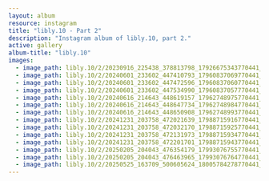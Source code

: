 ```yaml
---
layout: album
resource: instagram
title: "libly.10 - Part 2"
description: "Instagram album of libly.10, part 2."
active: gallery
album-title: "libly.10"
images:
  - image_path: libly.10/2/20230916_225438_378813798_17926675343770441_7435619334079145283_n.jpg
  - image_path: libly.10/2/20240601_233602_447410793_17960837069770441_7041843389863001996_n.jpg
  - image_path: libly.10/2/20240601_233602_447472596_17960837060770441_4325730192882514588_n.jpg
  - image_path: libly.10/2/20240601_233602_447534990_17960837057770441_3697215302982551825_n.jpg
  - image_path: libly.10/2/20240616_214643_448619157_17962748975770441_2909098449499420576_n.jpg
  - image_path: libly.10/2/20240616_214643_448647734_17962748984770441_6720766608008451959_n.jpg
  - image_path: libly.10/2/20240616_214643_448650908_17962748993770441_390350905261702113_n.jpg
  - image_path: libly.10/2/20241231_203758_472021639_17988715916770441_1530113889243866002_n.jpg
  - image_path: libly.10/2/20241231_203758_472032170_17988715925770441_1729472553867797951_n.jpg
  - image_path: libly.10/2/20241231_203758_472131973_17988715934770441_2036124088891179816_n.jpg
  - image_path: libly.10/2/20241231_203758_472201701_17988715943770441_3353884832896808198_n.jpg
  - image_path: libly.10/2/20250205_204043_476354179_17993076755770441_4244541434470689508_n.jpg
  - image_path: libly.10/2/20250205_204043_476463965_17993076764770441_5740489701050490880_n.jpg
  - image_path: libly.10/2/20250525_163709_500605624_18005784278770441_1714218145537641240_n.jpg
---
```

